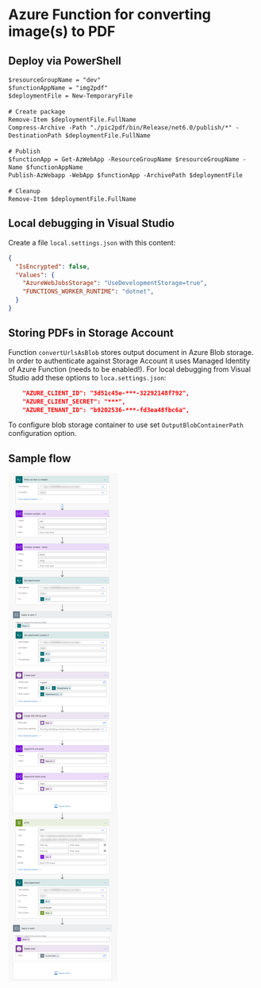 # Azure Function for converting image(s) to PDF


## Deploy via PowerShell

```
$resourceGroupName = "dev"
$functionAppName = "img2pdf"
$deploymentFile = New-TemporaryFile

# Create package
Remove-Item $deploymentFile.FullName
Compress-Archive -Path "./pic2pdf/bin/Release/net6.0/publish/*" -DestinationPath $deploymentFile.FullName

# Publish
$functionApp = Get-AzWebApp -ResourceGroupName $resourceGroupName -Name $functionAppName
Publish-AzWebapp -WebApp $functionApp -ArchivePath $deploymentFile

# Cleanup
Remove-Item $deploymentFile.FullName
```

## Local debugging in Visual Studio
Create a file `local.settings.json` with this content:
```json
{
  "IsEncrypted": false,
  "Values": {
    "AzureWebJobsStorage": "UseDevelopmentStorage=true",
    "FUNCTIONS_WORKER_RUNTIME": "dotnet",
  }
}

```

## Storing PDFs in Storage Account
Function `convertUrlsAsBlob` stores output document in Azure Blob storage. In order to authenticate against Storage Account it uses Managed Identity of Azure Function (needs to be enabled!). For local debugging from Visual Studio add these options to `loca.settings.json`:
```json
    "AZURE_CLIENT_ID": "3d51c45e-***-32292148f792",
    "AZURE_CLIENT_SECRET": "***",
    "AZURE_TENANT_ID": "b9202536-***-fd3ea48fbc6a",
```

To configure blob storage container to use set `OutputBlobContainerPath` configuration option.

## Sample flow

![Flow](doc/flow.png "Flow")
